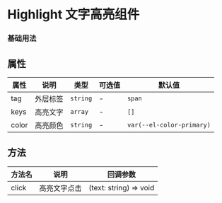 # Highlight 文字高亮组件

### 基础用法

<preview path="../../examples/components/Highlight/Highlight.vue" title="使用方法" description="参照当前实例代码"></preview>

## 属性

| 属性    | 说明   | 类型       | 可选值 | 默认值                       |
|-------|------|----------|-----|---------------------------|
| tag   | 外层标签 | `string` | -   | `span`                    |
| keys  | 高亮文字 | `array`  | -   | `[]`                      | 
| color | 高亮颜色 | `string` | -   | `var(--el-color-primary)` | 

##  方法

| 方法名 | 说明     | 回调参数                   |
| ---- |--------|------------------------|
| click | 高亮文字点击 | (text: string) => void | 

